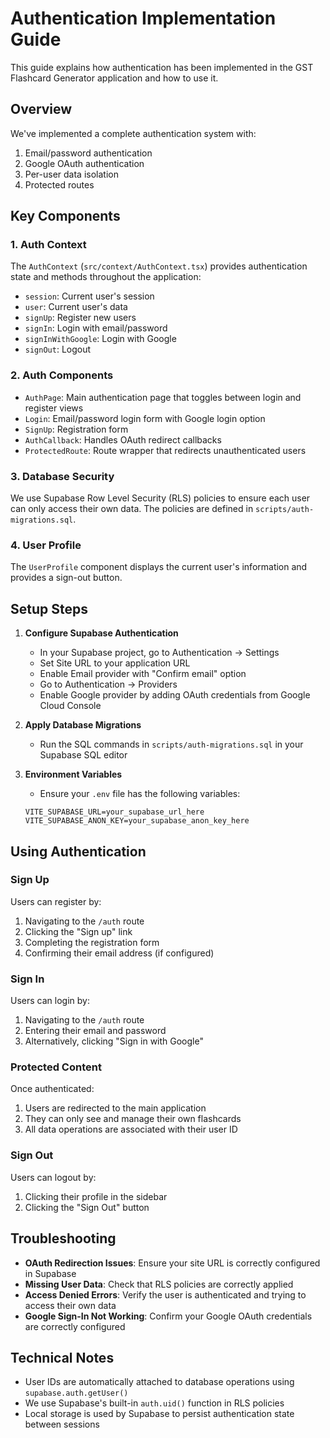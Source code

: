 # Authentication Implementation Guide

This guide explains how authentication has been implemented in the GST Flashcard Generator application and how to use it.

## Overview

We've implemented a complete authentication system with:

1. Email/password authentication
2. Google OAuth authentication
3. Per-user data isolation
4. Protected routes

## Key Components

### 1. Auth Context

The `AuthContext` (`src/context/AuthContext.tsx`) provides authentication state and methods throughout the application:

- `session`: Current user's session
- `user`: Current user's data
- `signUp`: Register new users
- `signIn`: Login with email/password
- `signInWithGoogle`: Login with Google
- `signOut`: Logout

### 2. Auth Components

- `AuthPage`: Main authentication page that toggles between login and register views
- `Login`: Email/password login form with Google login option
- `SignUp`: Registration form
- `AuthCallback`: Handles OAuth redirect callbacks
- `ProtectedRoute`: Route wrapper that redirects unauthenticated users

### 3. Database Security

We use Supabase Row Level Security (RLS) policies to ensure each user can only access their own data. The policies are defined in `scripts/auth-migrations.sql`.

### 4. User Profile

The `UserProfile` component displays the current user's information and provides a sign-out button.

## Setup Steps

1. **Configure Supabase Authentication**
   - In your Supabase project, go to Authentication → Settings
   - Set Site URL to your application URL
   - Enable Email provider with "Confirm email" option
   - Go to Authentication → Providers
   - Enable Google provider by adding OAuth credentials from Google Cloud Console

2. **Apply Database Migrations**
   - Run the SQL commands in `scripts/auth-migrations.sql` in your Supabase SQL editor

3. **Environment Variables**
   - Ensure your `.env` file has the following variables:
   ```
   VITE_SUPABASE_URL=your_supabase_url_here
   VITE_SUPABASE_ANON_KEY=your_supabase_anon_key_here
   ```

## Using Authentication

### Sign Up
Users can register by:
1. Navigating to the `/auth` route
2. Clicking the "Sign up" link
3. Completing the registration form
4. Confirming their email address (if configured)

### Sign In
Users can login by:
1. Navigating to the `/auth` route
2. Entering their email and password
3. Alternatively, clicking "Sign in with Google"

### Protected Content
Once authenticated:
1. Users are redirected to the main application
2. They can only see and manage their own flashcards
3. All data operations are associated with their user ID

### Sign Out
Users can logout by:
1. Clicking their profile in the sidebar
2. Clicking the "Sign Out" button

## Troubleshooting

- **OAuth Redirection Issues**: Ensure your site URL is correctly configured in Supabase
- **Missing User Data**: Check that RLS policies are correctly applied
- **Access Denied Errors**: Verify the user is authenticated and trying to access their own data
- **Google Sign-In Not Working**: Confirm your Google OAuth credentials are correctly configured

## Technical Notes

- User IDs are automatically attached to database operations using `supabase.auth.getUser()`
- We use Supabase's built-in `auth.uid()` function in RLS policies
- Local storage is used by Supabase to persist authentication state between sessions 